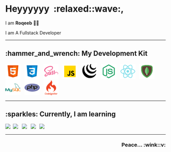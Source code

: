 <h1> Heyyyyyy&nbsp;&nbsp;:relaxed::wave:,</h1>

I am **Roqeeb** :man_technologist:

I am A Fullstack Developer

<hr >

<h2> :hammer_and_wrench: My Development Kit</h2>

<p>
  <img src="html-5.png" />&nbsp;&nbsp;&nbsp;<img src="css3.png" />&nbsp;&nbsp;&nbsp;<img src="sass.png" />&nbsp;&nbsp;&nbsp;<img src="javascript.png" />&nbsp;&nbsp;&nbsp;<img src="jquery.png" />&nbsp;&nbsp;&nbsp;<img src="node-js.png" />&nbsp;&nbsp;&nbsp;<img src="react.png" height="48px" />&nbsp;&nbsp;&nbsp;<img src="mongodb.png" />&nbsp;&nbsp;&nbsp;<img src="mysql.png" />&nbsp;&nbsp;&nbsp;<img src="phpp.png" height="48px" />&nbsp;&nbsp;&nbsp;<img src="codeigniter.png" />
</p>

<hr/>

<h2> :sparkles: Currently, I am learning</h2>

<p>
  <img src="https://img.shields.io/badge/Node%20JS-6bb949?style=for-the-badge&logo=node.js&logoColor=white" />&nbsp;&nbsp;<img src="https://img.shields.io/badge/TypeScript-007acc?style=for-the-badge&logo=typescript&logoColor=white" />&nbsp;&nbsp;&nbsp;<img src="https://img.shields.io/badge/REACT%20JS-61dafb?style=for-the-badge&logo=react&logoColor=black" />&nbsp;&nbsp;&nbsp;<img src="https://img.shields.io/badge/NEXT JS-000000?style=for-the-badge&logo=next.js&logoColor=ffffff" />&nbsp;&nbsp;&nbsp;<img src="https://img.shields.io/badge/MONGO%20DB-13aa52?style=for-the-badge&logo=mongodb&logoColor=white" /> 
</p>

<hr />

<h3 align="right">Peace... :wink::v:</h3>
